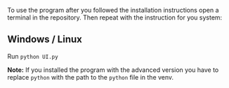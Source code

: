 To use the program after you followed the installation instructions open a terminal in the repository. Then repeat with the instruction for you system:

## Windows / Linux
Run ```python UI.py```

**Note:** If you installed the program with the advanced version you have to replace `python` with the path to the `python` file in the venv.